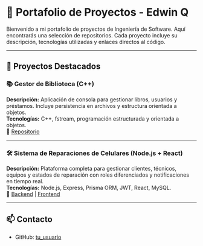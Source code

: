 # 💼 Portafolio de Proyectos - Edwin Q

Bienvenido a mi portafolio de proyectos de Ingeniería de Software. Aquí encontrarás una selección de repositorios.
Cada proyecto incluye su descripción, tecnologías utilizadas y enlaces directos al código.

---

## 🚀 Proyectos Destacados

### 📚 Gestor de Biblioteca (C++)
**Descripción:** Aplicación de consola para gestionar libros, usuarios y préstamos. Incluye persistencia en archivos y estructura orientada a objetos.  
**Tecnologías:** C++, fstream, programación estructurada y orientada a objetos.  
🔗 [Repositorio](https://github.com/tu_usuario/cpp-library-manager)

---

### 🛠️ Sistema de Reparaciones de Celulares (Node.js + React)
**Descripción:** Plataforma completa para gestionar clientes, técnicos, equipos y estados de reparación con roles diferenciados y notificaciones en tiempo real.  
**Tecnologías:** Node.js, Express, Prisma ORM, JWT, React, MySQL.  
🔗 [Backend](https://github.com/SaladDann/BACKEND_REPARACIONES) | [Frontend](https://github.com/SaladDann/app-reparaciones)

---
## 📫 Contacto
- GitHub: [tu_usuario](https://github.com/SaladDann)
